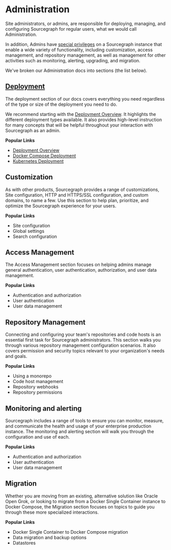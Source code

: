 # Administration

Site administrators, or admins, are responsible for deploying, managing, and configuring Sourcegraph for regular users, what we would call Administration. 

In addition, Admins have [special privileges](privileges.md) on a Sourcegraph instance that enable a wide variety of functionality, including customization, access management, and repository management, as well as management for other activities such as monitoring, alerting, upgrading, and migration.

We've broken our Administration docs into sections (the list below).
 
## [Deployment](deployment/index.md)

The deployment section of our docs covers everything you need regardless of the type or size of the deployment you need to do. 

We recommend starting with the [Deployment Overview](deployment/index.md). It highlights the different deployment types available. It also provides high-level instruction for many concepts that will be helpful throughout your interaction with Sourcegraph as an admin. 

**Popular Links**

- [Deployment Overview](deployment/index.md)
- [Docker Compose Deployment](deployment/docker-compose/index.md)
- [Kubernetes Deployment](deployment/kubernetes/index.md)

## Customization

As with other products, Sourcegraph provides a range of customizations, Site configuration, HTTP and HTTPS/SSL configuration, and custom domains, to name a few. Use this section to help plan, prioritize, and optimize the Sourcegraph experience for your users.

**Popular Links**

- Site configuration
- Global settings
- Search configuration

## Access Management

The Access Management section focuses on helping admins manage general authentication, user authentication, authorization, and user data management.

**Popular Links**

- Authentication and authorization
- User authentication
- User data management

## Repository Management

Connecting and configuring your team's repositories and code hosts is an essential first task for Sourcegraph administrators. This section walks you through various repository management configuration scenarios. It also covers permission and security topics relevant to your organization's needs and goals.

**Popular Links**

- Using a monorepo
- Code host management
- Repository webhooks
- Repository permissions


## Monitoring and alerting

Sourcegraph includes a range of tools to ensure you can monitor, measure, and communicate the health and usage of your enterprise production instance. The monitoring and alerting section will walk you through the configuration and use of each. 

**Popular Links**

- Authentication and authorization
- User authentication
- User data management

## Migration

Whether you are moving from an existing, alternative solution like Oracle Open Grok, or looking to migrate from a Docker Single Container instance to Docker Compose, the Migration section focuses on topics to guide you through these more specialized interactions.

**Popular Links**

- Docker Single Container to Docker Compose migration
- Data migration and backup options
- Datastores